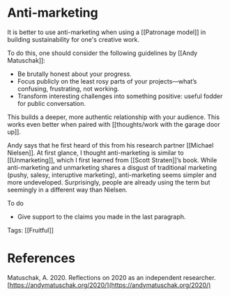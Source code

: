# Anti-marketing

It is better to use anti-marketing when using a [[Patronage model]] in building sustainability for one's creative work.

To do this, one should consider the following guidelines by [[Andy Matuschak]]:

- Be brutally honest about your progress.
- Focus publicly on the least rosy parts of your projects—what’s confusing, frustrating, not working.
- Transform interesting challenges into something positive: useful fodder for public conversation.

This builds a deeper, more authentic relationship with your audience. This works even better when paired with [[thoughts/work with the garage door up]].

Andy says that he first heard of this from his research partner [[Michael Nielsen]]. At first glance, I thought anti-marketing is similar to [[Unmarketing]], which I first learned from [[Scott Straten]]’s book. While anti-marketing and unmarketing shares a disgust of traditional marketing (pushy, salesy, interuptive marketing), anti-marketing seems simpler and more undeveloped. Surprisingly, people are already using the term but seemingly in a different way than Nielsen.

To do

- Give support to the claims you made in the last paragraph.

Tags: [[Fruitful]]

# References

Matuschak, A. 2020. Reflections on 2020 as an independent researcher. [https://andymatuschak.org/2020/](https://andymatuschak.org/2020/)

